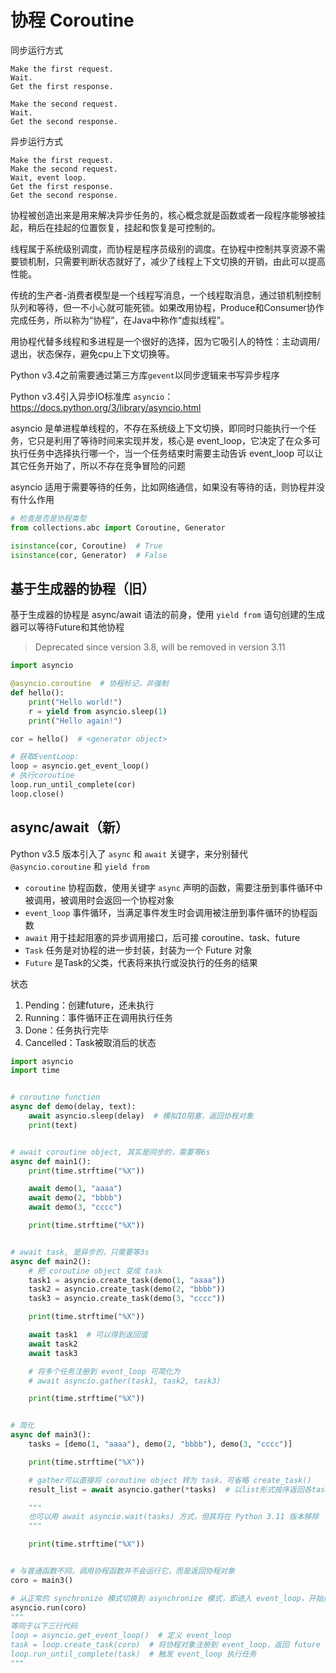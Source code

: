 # 协程 Coroutine

同步运行方式

```plain text
Make the first request.
Wait.
Get the first response.

Make the second request.
Wait.
Get the second response.
```

异步运行方式

```plain text
Make the first request.
Make the second request.
Wait, event loop.
Get the first response.
Get the second response.
```

协程被创造出来是用来解决异步任务的，核心概念就是函数或者一段程序能够被挂起，稍后在挂起的位置恢复，挂起和恢复是可控制的。

线程属于系统级别调度，而协程是程序员级别的调度。在协程中控制共享资源不需要锁机制，只需要判断状态就好了，减少了线程上下文切换的开销，由此可以提高性能。

传统的生产者-消费者模型是一个线程写消息，一个线程取消息，通过锁机制控制队列和等待，但一不小心就可能死锁。如果改用协程，Produce和Consumer协作完成任务，所以称为“协程”，在Java中称作“虚拟线程”。

用协程代替多线程和多进程是一个很好的选择，因为它吸引人的特性：主动调用/退出，状态保存，避免cpu上下文切换等。

Python v3.4之前需要通过第三方库`gevent`以同步逻辑来书写异步程序

Python v3.4引入异步IO标准库 `asyncio`：<https://docs.python.org/3/library/asyncio.html>

asyncio 是单进程单线程的，不存在系统级上下文切换，即同时只能执行一个任务，它只是利用了等待时间来实现并发，核心是 event_loop，它决定了在众多可执行任务中选择执行哪一个，当一个任务结束时需要主动告诉 event_loop 可以让其它任务开始了，所以不存在竞争冒险的问题

asyncio 适用于需要等待的任务，比如网络通信，如果没有等待的话，则协程并没有什么作用

```python
# 检查是否是协程类型
from collections.abc import Coroutine, Generator

isinstance(cor, Coroutine)  # True
isinstance(cor, Generator)  # False
```

## 基于生成器的协程（旧）

基于生成器的协程是 async/await 语法的前身，使用 `yield from` 语句创建的生成器可以等待Future和其他协程

> Deprecated since version 3.8, will be removed in version 3.11

```python
import asyncio

@asyncio.coroutine  # 协程标记，非强制
def hello():
    print("Hello world!")
    r = yield from asyncio.sleep(1)
    print("Hello again!")

cor = hello()  # <generator object>

# 获取EventLoop:
loop = asyncio.get_event_loop()
# 执行coroutine
loop.run_until_complete(cor)
loop.close()
```

## async/await（新）

Python v3.5 版本引入了 `async` 和 `await` 关键字，来分别替代 `@asyncio.coroutine` 和 `yield from`

- `coroutine` 协程函数，使用关键字 `async` 声明的函数，需要注册到事件循环中被调用，被调用时会返回一个协程对象
- `event_loop` 事件循环，当满足事件发生时会调用被注册到事件循环的协程函数
- `await` 用于挂起阻塞的异步调用接口，后可接 coroutine、task、future
- `Task` 任务是对协程的进一步封装，封装为一个 Future 对象
- `Future` 是Task的父类，代表将来执行或没执行的任务的结果

状态

1. Pending：创建future，还未执行
2. Running：事件循环正在调用执行任务
3. Done：任务执行完毕
4. Cancelled：Task被取消后的状态

```python
import asyncio
import time


# coroutine function
async def demo(delay, text):
    await asyncio.sleep(delay)  # 模拟IO阻塞，返回协程对象
    print(text)


# await coroutine object, 其实是同步的，需要等6s
async def main1():
    print(time.strftime("%X"))

    await demo(1, "aaaa")
    await demo(2, "bbbb")
    await demo(3, "cccc")

    print(time.strftime("%X"))


# await task, 是异步的，只需要等3s
async def main2():
    # 把 coroutine object 变成 task
    task1 = asyncio.create_task(demo(1, "aaaa"))
    task2 = asyncio.create_task(demo(2, "bbbb"))
    task3 = asyncio.create_task(demo(3, "cccc"))

    print(time.strftime("%X"))

    await task1  # 可以得到返回值
    await task2
    await task3

    # 将多个任务注册到 event_loop 可简化为
    # await asyncio.gather(task1, task2, task3)

    print(time.strftime("%X"))


# 简化
async def main3():
    tasks = [demo(1, "aaaa"), demo(2, "bbbb"), demo(3, "cccc")]

    print(time.strftime("%X"))

    # gather可以直接将 coroutine object 转为 task，可省略 create_task()
    result_list = await asyncio.gather(*tasks)  # 以list形式按序返回各task的值

    """
    也可以用 await asyncio.wait(tasks) 方式，但其将在 Python 3.11 版本移除
    """

    print(time.strftime("%X"))


# 与普通函数不同，调用协程函数并不会运行它，而是返回协程对象
coro = main3()

# 从正常的 synchronize 模式切换到 asynchronize 模式，即进入 event_loop，开始控制整个程序的状态
asyncio.run(coro)
"""
等同于以下三行代码
loop = asyncio.get_event_loop()  # 定义 event_loop
task = loop.create_task(coro)  # 将协程对象注册到 event_loop，返回 future
loop.run_until_complete(task)  # 触发 event_loop 执行任务
"""
```
